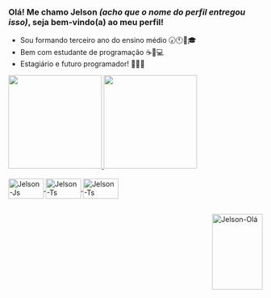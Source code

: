 ### Olá! Me chamo Jelson *(acho que o nome do perfil entregou isso)*, seja bem-vindo(a) ao meu perfil!

- Sou formando terceiro ano do ensino médio 🕢🕚🏫🎓
- Bem com estudante de programação ☕💾💻
- Estagiário e futuro programador! 📓👨‍💻   

<div>
  <a href="https://github.com/JJelsonRodrigues">
  <img height="185em" src="https://github-readme-stats.vercel.app/api?username=JJelsonRodrigues&show_icons=true&theme=kacho_ga&include_all_commits=true&count_private=true"/>
  <img height="185em" src="https://github-readme-stats.vercel.app/api/top-langs/?username=JJelsonRodrigues&layout=compact&langs_count=7&theme=kacho_ga"/>
</div>

<div style="display: inline_block"><br>
  <img align="center" alt="Jelson-Js" height="40" width="70" src="https://img.shields.io/badge/HTML-239120?style=for-the-badge&logo=html5&logoColor=white">
  <img align="center" alt="Jelson-Ts" height="40" width="70" src="https://img.shields.io/badge/JavaScript-F7DF1E?style=for-the-badge&logo=javascript&logoColor=black">
  <img align="center" alt="Jelson-Ts" height="40" width="70" src="https://img.shields.io/badge/Java-ED8B00?style=for-the-badge&logo=java&logoColor=white">
 </div>
 
  ##
  
  
<div>
 <img align="right" alt="Jelson-Olá" height="150" width="100" src="https://media.discordapp.net/attachments/881675315439611924/882758897700569098/Webp.net-gifmaker.gif?width=453&height=453">
</div>

 

